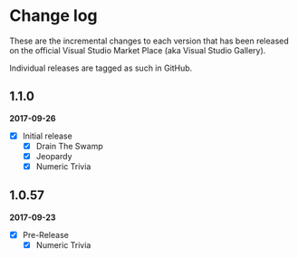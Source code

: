 # Change log

These are the incremental changes to each version that has been released on the official Visual Studio Market Place (aka Visual Studio Gallery).

Individual releases are tagged as such in GitHub.

## 1.1.0
**2017-09-26**
- [x] Initial release
  - [x] Drain The Swamp
  - [x] Jeopardy
  - [x] Numeric Trivia 

## 1.0.57
**2017-09-23**
- [x] Pre-Release
  - [x] Numeric Trivia